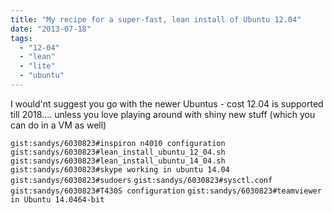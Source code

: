 ```yaml
---
title: "My recipe for a super-fast, lean install of Ubuntu 12.04"
date: "2013-07-18"
tags: 
  - "12-04"
  - "lean"
  - "lite"
  - "ubuntu"
---
```


I would'nt suggest you go with the newer Ubuntus - cost 12.04 is supported till 2018.... unless you love playing around with shiny new stuff (which you can do in a VM as well)


`gist:sandys/6030823#inspiron n4010 configuration`
`gist:sandys/6030823#lean_install_ubuntu_12_04.sh`
`gist:sandys/6030823#lean_install_ubuntu_14_04.sh`
`gist:sandys/6030823#skype working in ubuntu 14.04`
`gist:sandys/6030823#sudoers`
`gist:sandys/6030823#sysctl.conf`
`gist:sandys/6030823#T430S configuration`
  `gist:sandys/6030823#teamviewer in Ubuntu 14.0464-bit`
